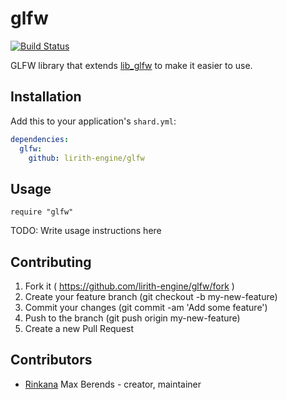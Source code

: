 # glfw
[![Build Status](https://travis-ci.org/lirith-engine/glfw.svg?branch=master)](https://travis-ci.org/lirith-engine/glfw)

GLFW library that extends [lib_glfw](https://github.com/lirith-engine/lib_glfw) to make it easier to use.

## Installation

Add this to your application's `shard.yml`:

```yaml
dependencies:
  glfw:
    github: lirith-engine/glfw
```

## Usage

```crystal
require "glfw"
```

TODO: Write usage instructions here

## Contributing

1. Fork it ( https://github.com/lirith-engine/glfw/fork )
2. Create your feature branch (git checkout -b my-new-feature)
3. Commit your changes (git commit -am 'Add some feature')
4. Push to the branch (git push origin my-new-feature)
5. Create a new Pull Request

## Contributors

- [Rinkana](https://github.com/lirith-engine) Max Berends - creator, maintainer
